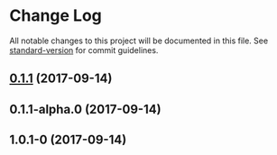 # Change Log

All notable changes to this project will be documented in this file. See [standard-version](https://github.com/conventional-changelog/standard-version) for commit guidelines.

<a name="0.1.1"></a>
## [0.1.1](https://github.com/ssilve1989/react-redux-dialog/compare/v0.1.1-alpha.0...v0.1.1) (2017-09-14)



<a name="0.1.1-alpha.0"></a>
## 0.1.1-alpha.0 (2017-09-14)



<a name="1.0.1-0"></a>
## 1.0.1-0 (2017-09-14)
